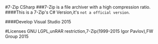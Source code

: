 #7-Zip CSharp
###7-Zip is a file archiver with a high compression ratio.
####This is a 7-Zip's C# Version,it's ```not a official version```.

####Develop
Visual Studio 2015

#Licenses
GNU LGPL,unRAR restriction,7-Zip(1999-2015 Igor Pavlov),FW Group 2015